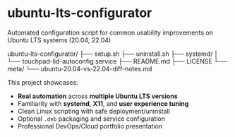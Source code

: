 # ubuntu-lts-configurator
Automated configuration script for common usability improvements on Ubuntu LTS systems (20.04, 22.04)

ubuntu-lts-configurator/
├── setup.sh
├── uninstall.sh
├── systemd/
│   └── touchpad-lid-autoconfig.service
├── README.md
├── LICENSE
└── meta/
    └── ubuntu-20.04-vs-22.04-diff-notes.md

This project showcases:
- **Real automation** across **multiple Ubuntu LTS versions**
- Familiarity with **systemd**, **X11**, and **user experience tuning**
- Clean Linux scripting with safe deployment/uninstall
- Optional `.deb` packaging and service configuration
- Professional DevOps/Cloud portfolio presentation
